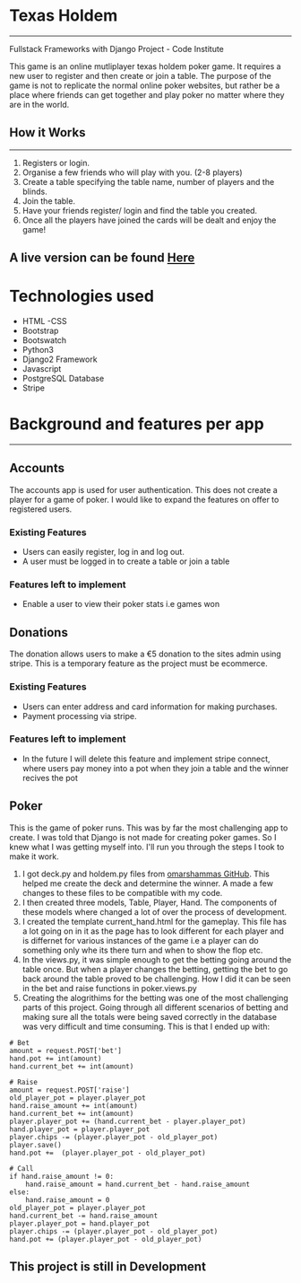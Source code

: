 # Texas Holdem
---

Fullstack Frameworks with Django Project - Code Institute

This game is an online mutliplayer texas holdem poker game.
It requires a new user to register and then create or join a table. 
The purpose of the game is not to replicate the normal online poker websites, but rather be a place where friends can get together and play poker no matter where they are in the world.

## How it Works
---

1) Registers or login. 
2) Organise a few friends who will play with you. (2-8 players)
3) Create a table specifying the table name, number of players and the blinds.
4) Join the table.
5) Have your friends register/ login and find the table you created. 
6) Once all the players have joined the cards will be dealt and enjoy the game!

## A live version can be found [Here](https://com-dm-texas-holdem.herokuapp.com/)


# Technologies used

- HTML
 -CSS
- Bootstrap
- Bootswatch
- Python3
- Django2 Framework
- Javascript
- PostgreSQL Database
- Stripe

# Background and features per app
---

## Accounts

The accounts app is used for user authentication. This does not create a player for a game of poker. 
I would like to expand the features on offer to registered users.

### Existing Features
- Users can easily register, log in and log out.
- A user must be logged in to create a table or join a table


### Features left to implement
- Enable a user to view their poker stats i.e games won


## Donations

The donation allows users to make a €5 donation to the sites admin using stripe. This is a temporary feature as the project must be ecommerce.

### Existing Features

- Users can enter address and card information for making purchases.
- Payment processing via stripe.

### Features left to implement
- In the future I will delete this feature and implement stripe connect, 
  where users pay money into a pot when they join a table and the winner recives the pot


## Poker

This is the game of poker runs. This was by far the most challenging app to create. I was told that Django is not made for creating poker games. So I knew what I was getting myself into. 
I'll run you through the steps I took to make it work.

1) I got deck.py and holdem.py files from [omarshammas GitHub](https://github.com/omarshammas/pyPoker-Texas-HoldEm). This helped me create the deck and determine the winner. A made a few changes to these files to be compatible with my code.
2) I then created three models, Table, Player, Hand. The components of these models where changed a lot of over the process of development.
3) I created the template current_hand.html for the gameplay. This file has a lot going on in it as the page has to look different for each player and is differnet for various instances of the game i.e a player can do something only whe its there turn and when to show the flop etc.
4) In the views.py, it was simple enough to get the betting going around the table once. But when a player changes the betting, getting the bet to go back around the table proved to be challenging. How I did it can be seen in the bet and raise functions in poker.views.py
5) Creating the alogrithims for the betting was one of the most challenging parts of this project. Going through all different scenarios of betting and making sure all the totals were being saved correctly in the database was very difficult and time consuming. This is that I ended up with: 
```
# Bet
amount = request.POST['bet']
hand.pot += int(amount)
hand.current_bet += int(amount)
    
# Raise
amount = request.POST['raise']
old_player_pot = player.player_pot
hand.raise_amount += int(amount)
hand.current_bet += int(amount)
player.player_pot += (hand.current_bet - player.player_pot)
hand.player_pot = player.player_pot
player.chips -= (player.player_pot - old_player_pot)
player.save()
hand.pot +=  (player.player_pot - old_player_pot)

# Call
if hand.raise_amount != 0:
    hand.raise_amount = hand.current_bet - hand.raise_amount
else:
    hand.raise_amount = 0
old_player_pot = player.player_pot
hand.current_bet -= hand.raise_amount
player.player_pot = hand.player_pot
player.chips -= (player.player_pot - old_player_pot)
hand.pot += (player.player_pot - old_player_pot)
```





## This project is still in Development 



